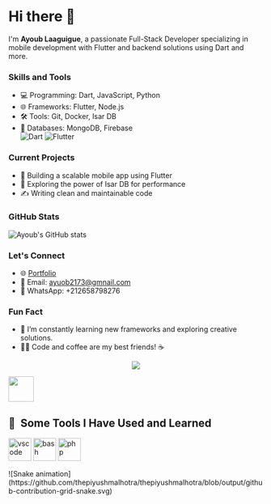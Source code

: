 # Hi there 👋  
I'm **Ayoub Laaguigue**, a passionate Full-Stack Developer specializing in mobile development with Flutter and backend solutions using Dart and more.
### Skills and Tools  
- 💻 Programming: Dart, JavaScript, Python  
- 🌐 Frameworks: Flutter, Node.js  
- 🛠️ Tools: Git, Docker, Isar DB  
- 💾 Databases: MongoDB, Firebase  
![Dart](https://img.shields.io/badge/Dart-blue?logo=dart&logoColor=white)
![Flutter](https://img.shields.io/badge/Flutter-blue?logo=flutter&logoColor=white)
### Current Projects  
- 🚀 Building a scalable mobile app using Flutter  
- 🌟 Exploring the power of Isar DB for performance  
- ✍️ Writing clean and maintainable code  
### GitHub Stats  
![Ayoub's GitHub stats](https://github-readme-stats.vercel.app/api?username=AyoubLaaguigue&show_icons=true&theme=radical)
### Let's Connect  
- 🌐 [Portfolio](#)  
- 📧 Email: [ayuob2173@gmnail.com](ayuob2173@gmail.com)  
- 💬 WhatsApp: +212658798276  
### Fun Fact  
- 🔭 I’m constantly learning new frameworks and exploring creative solutions.  
- 🧑‍💻 Code and coffee are my best friends! ☕  

<p align="center">
  <img src="https://capsule-render.vercel.app/api?text=Hey Everyone!🕹️&animation=fadeIn&type=waving&color=gradient&height=100"/>
</p>
<a href="https://www.instagram.com/thepiyushmalhotra/">
  <img height="50" src="https://user-images.githubusercontent.com/46517096/166974368-9798f39f-1f46-499c-b14e-81f0a3f83a06.png"/>
</a>
<h2> 🚀 &nbsp;Some Tools I Have Used and Learned</h2>
<p align="left">
<img src="https://cdn.jsdelivr.net/gh/devicons/devicon/icons/vscode/vscode-original.svg" alt="vscode" width="45" height="45"/>
<img src="https://cdn.jsdelivr.net/gh/devicons/devicon/icons/bash/bash-original.svg" alt="bash" width="45" height="45"/>
<img src="https://cdn.jsdelivr.net/gh/devicons/devicon/icons/php/php-original.svg" alt="php" width="45" height="45"/>
</p>
![Snake animation](https://github.com/thepiyushmalhotra/thepiyushmalhotra/blob/output/github-contribution-grid-snake.svg)
